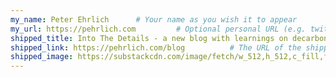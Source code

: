 ```yaml
---
my_name: Peter Ehrlich      # Your name as you wish it to appear
my_url: https://pehrlich.com         # Optional personal URL (e.g. twitter)
shipped_title: Into The Details - a new blog with learnings on decarbonization
shipped_link: https://pehrlich.com/blog          # The URL of the shipped thing
shipped_image: https://substackcdn.com/image/fetch/w_512,h_512,c_fill,f_auto,q_auto:good,fl_progressive:steep/https%3A%2F%2Fbucketeer-e05bbc84-baa3-437e-9518-adb32be77984.s3.amazonaws.com%2Fpublic%2Fimages%2F438c6f39-0c66-4557-bd03-3848747fb147_1664x1664.png
---
```

